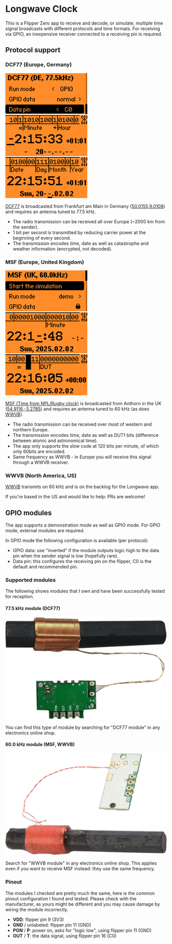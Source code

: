 # Longwave Clock

This is a Flipper Zero app to receive and decode, or simulate, multiple time signal broadcasts with different protocols and time formats. For receiving via GPIO, an inexpensive receiver connected to a receiving pin is required.

## Protocol support

### DCF77 (Europe, Germany)

![](screenshots/v0.1/menu_dcf77.png) ![](screenshots/v0.1/dcf77_1.png) ![](screenshots/v0.1/dcf77_2.png)

[DCF77](https://en.wikipedia.org/wiki/DCF77) is broadcasted from Frankfurt am Main in Germany ([50.0155,9.0108](https://www.openstreetmap.org/?mlat=50.0155&mlon=9.0108#map=4/50.01/9.01)) and requires an antenna tuned to 77.5 kHz.

- The radio transmission can be received all over Europe (~2000 km from the sender).
- 1 bit per second is transmitted by reducing carrier power at the beginning of every second.
- The transmission encodes time, date as well as catastrophe and weather information (encrypted, not decoded).

### MSF (Europe, United Kingdom)

![](screenshots/v0.1/menu_msf.png) ![](screenshots/v0.1/msf_1.png) ![](screenshots/v0.1/msf_2.png)

[MSF (Time from NPL/Rugby clock)](https://en.wikipedia.org/wiki/Time_from_NPL_(MSF)) is broadcasted from Anthorn in the UK ([54.9116,-3.2785](https://www.openstreetmap.org/?mlat=54.9116&mlon=-3.2785#map=5/54.91/-3.27)) and requires an antenna tuned to 60 kHz (as does [WWVB](#wwvb-north-america-us)).

- The radio transmission can be received over most of western and northern Europe.
- The transmission encodes time, date as well as DUT1 bits (difference between atomic and astronomical time).
- The app only supports the slow code at 120 bits per minute, of which only 60bits  are encoded.
- Same frequency as WWVB - in Europe you will receive this signal through a WWVB receiver.

### WWVB (North America, US)

[WWVB](https://en.wikipedia.org/wiki/WWVB) transmits on 60 kHz and is on the backlog for the Longwave app.

If you're based in the US and would like to help: PRs are welcome!

## GPIO modules

The app supports a demonstration mode as well as GPIO mode. For GPIO mode, external modules are required.

In GPIO mode the following configuration is available (per protocol):
- GPIO data: use "inverted" if the module outputs logic high to the data pin when the sender signal is low (hopefully rare).
- Data pin: this configures the receiving pin on the flipper, C0 is the default and recommended pin.

### Supported modules

The following shows modules that I own and have been successfully tested for reception.

#### 77.5 kHz module (DCF77)

![](screenshots/modules/module_775.jpg) 

You can find this type of module by searching for "DCF77 module" in any electronics online shop.

#### 60.0 kHz module (MSF, WWVB)

![](screenshots/modules/module_600.jpg) 

Search for "WWVB module" in any electronics online shop. 
This applies even if you want to receive MSF instead: they use the same frequency.

### Pinout

The modules I checked are pretty much the same, here is the common pinout configuration I found and tested.
Please check with the manufacturer, as yours might be different and you may cause damage by wiring the module incorrectly. 

- **VDD**: flipper pin 9 (3V3)
- **GND** / unlabeled: flipper pin 11 (GND)
- **PON** / **P**: power on, asks for "logic low", using flipper pin 11 (GND)
- **OUT** / **T**: the data signal, using flipper pin 16 (C0)